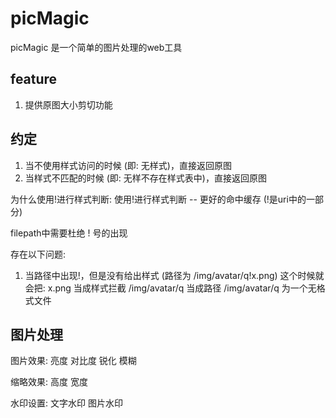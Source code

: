 # picMagic

picMagic 是一个简单的图片处理的web工具

## feature

1. 提供原图大小剪切功能

## 约定

1. 当不使用样式访问的时候 (即: 无样式)，直接返回原图
2. 当样式不匹配的时候 (即: 无样不存在样式表中)，直接返回原图

为什么使用!进行样式判断:
    使用!进行样式判断 -- 更好的命中缓存 (!是uri中的一部分)

filepath中需要杜绝 ! 号的出现

存在以下问题:
1.  当路径中出现!，但是没有给出样式 (路径为 /img/avatar/q!x.png)
    这个时候就会把:
        x.png 当成样式拦截
        /img/avatar/q 当成路径
        /img/avatar/q 为一个无格式文件

## 图片处理

图片效果:
    亮度
    对比度
    锐化
    模糊

缩略效果:
    高度
    宽度

水印设置:
    文字水印
    图片水印
